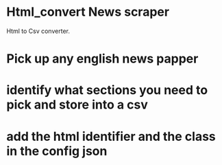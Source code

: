 # Html_convert News scraper
Html to Csv converter.


# Pick up any english news papper 
# identify what sections you need to pick and store into a csv
# add the html identifier and the class in the config json
